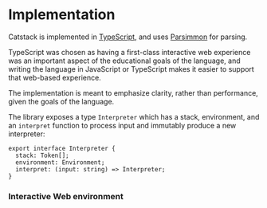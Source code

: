 # Implementation

Catstack is implemented in [TypeScript](http://typescriptlang.org), and uses [Parsimmon](https://github.com/jneen/parsimmon) for parsing.

TypeScript was chosen as having a first-class interactive web experience was an important aspect of the educational goals of the language, and writing the language in JavaScript or TypeScript makes it easier to support that web-based experience.

The implementation is meant to emphasize clarity, rather than performance, given the goals of the language.

The library exposes a type `Interpreter` which has a stack, environment, and an `interpret` function to process input and immutably produce a new interpreter:

```
export interface Interpreter {
  stack: Token[];
  environment: Environment;
  interpret: (input: string) => Interpreter;
}
```

### Interactive Web environment

